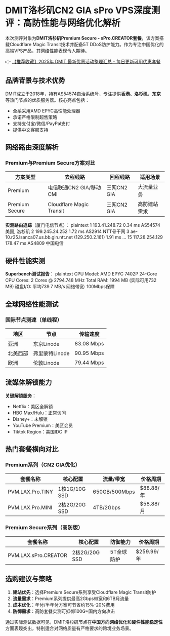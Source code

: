 # DMIT洛杉矶CN2 GIA sPro VPS深度测评：高防性能与网络优化解析

本次测评对象为**DMIT洛杉矶Premium Secure - sPro.CREATOR套餐**，该方案搭载Cloudflare Magic Transit技术并配备5T DDoS防护能力。作为专注中国优化的高端VPS产品，其网络性能表现令人期待。

👉 [【推荐收藏】2025年 DMIT 最新优惠活动整理汇总 - 每日更新可用优惠套餐](https://bit.ly/dmit_coupon)

## 品牌背景与技术优势
DMIT成立于2018年，持有AS54574自治系统号，专注提供**香港、洛杉矶、东京**等热门节点的优质服务器。核心亮点包括：
- 全系采用AMD EPYC高性能处理器
- 承诺严格限制超售策略
- 支持支付宝/微信/PayPal支付
- 提供中文客服支持

## 网络路由深度解析
### Premium与Premium Secure方案对比
| 方案类型        | 去程线路               | 回程线路      | 适用场景       |
|-----------------|-----------------------|--------------|----------------|
| Premium         | 电信联通CN2 GIA/移动CMI | 三网CN2 GIA  | 大流量业务     |
| Premium Secure  | Cloudflare Magic Transit | 三网CN2 GIA  | 高防建站需求   |

**实测路由追踪**（厦门电信节点）：
plaintext
1  193.41.248.72  0.34 ms  AS54574  美国, 洛杉矶
2  199.245.24.252  1.72 ms  AS2914  NTT骨干网
3  ae-10.r25.lsanca07.us.bb.gin.ntt.net (129.250.2.161)  1.91 ms
...
15  117.28.254.129  178.47 ms  AS4809  中国电信

## 硬件性能实测
**Superbench测试报告**：
plaintext
CPU Model: AMD EPYC 7402P 24-Core
CPU Cores: 2 Cores @ 2794.748 MHz
Total RAM: 1994 MB (实际可用732 MB)
磁盘I/O: 平均739.7 MB/s
网络带宽: 100Mbps保障

## 全球网络性能测试
### 国际节点测速（单线程）
| 地区           | 节点               | 传输速度       |
|----------------|--------------------|----------------|
| 亚洲           | 东京Linode         | 83.08 Mbps     |
| 北美西部       | 弗里蒙特Linode     | 90.95 Mbps     |
| 欧洲           | 伦敦Linode         | 79.44 Mbps     |

## 流媒体解锁能力
**关键解锁服务**：
- Netflix：美区全解锁
- HBO Max/Hulu：正常访问
- Disney+：未解锁
- YouTube Premium：美区会员
- Tiktok Region：美国IDC IP

## 热门套餐横向对比
### Premium系列（CN2 GIA优化）
| 套餐名称        | 核心配置           | 流量/带宽       | 价格周期       |
|-----------------|--------------------|----------------|----------------|
| PVM.LAX.Pro.TINY | 1核1G/10G SSD      | 650GB/500Mbps  | $88.88/年      |
| PVM.LAX.Pro.MINI | 2核2G/20G SSD      | 4TB/2Gbps      | $58.88/月      |

### Premium Secure系列（高防版）
| 套餐名称             | 核心配置           | 防御能力        | 价格周期       |
|----------------------|--------------------|----------------|----------------|
| PVM.LAX.sPro.CREATOR | 2核2G/20G SSD      | 5T全球防护      | $259.99/年     |

## 选购建议与策略
1. **建站优先**：选择Premium Secure系列享受Cloudflare Magic Transit防护
2. **流量需求**：Premium系列提供最高2Gbps带宽和6TB月流量
3. **成本优化**：年付/半年付方案可节省约15%-20%费用
4. **防御需求**：高防套餐实测可抵御100G+国内方向攻击

通过实际测试数据可见，DMIT洛杉矶节点在**中国方向网络优化**和**硬件性能稳定性**方面表现突出，特别适合对网络质量有严格要求的跨境业务场景。